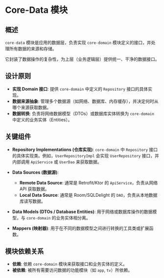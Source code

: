 # Core-Data 模块

## 概述

`core-data` 模块是应用的数据层，负责实现 `core-domain` 模块定义的接口，并处理所有数据的来源和存储。

它封装了数据操作的复杂性，为上层（业务逻辑层）提供统一、干净的数据接口。

## 设计原则

- **实现 Domain 接口**: 提供 `core-domain` 中定义的 `Repository` 接口的具体实现。
- **数据来源抽象**: 管理多个数据源（如网络、数据库、内存缓存），并决定何时从哪个来源获取数据。
- **数据转换**: 负责将网络数据模型（DTOs）或数据库实体转换为 `core-domain` 中定义的业务实体（Entities）。

## 关键组件

- **Repository Implementations (仓库实现)**: `core-domain` 中 `Repository` 接口的具体实现类。例如，`UserRepositoryImpl` 会实现 `UserRepository` 接口，并内部调用 `ApiService` 或 `UserDao` 来获取数据。

- **Data Sources (数据源)**: 
  - **Remote Data Source**: 通常是 Retrofit/Ktor 的 `ApiService`，负责从网络 API 获取数据。
  - **Local Data Source**: 通常是 Room/SQLDelight 的 `DAO`，负责从本地数据库读写数据。

- **Data Models (DTOs / Database Entities)**: 用于网络或数据库操作的数据模型，与 `core-domain` 的业务实体相分离。

- **Mappers (映射器)**: 用于在不同的数据模型之间进行转换的工具类或扩展函数。

## 模块依赖关系

- **依赖**: 依赖 `core-domain` 模块来获取接口和业务实体的定义。
- **被依赖**: 被所有需要访问数据的功能模块（如 `app`, `tv`）所依赖。
